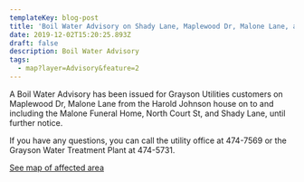 ```yaml
---
templateKey: blog-post
title: 'Boil Water Advisory on Shady Lane, Maplewood Dr, Malone Lane, and N. Court St'
date: 2019-12-02T15:20:25.893Z
draft: false
description: Boil Water Advisory
tags:
  - map?layer=Advisory&feature=2
---
```

A Boil Water Advisory has been issued for Grayson Utilities customers on Maplewood Dr, Malone Lane from the Harold Johnson house on to and including the Malone Funeral Home, North Court St, and Shady Lane, until further notice. 

If you have any questions, you can call the utility office at 474-7569 or the Grayson Water Treatment Plant at 474-5731.

[See map of affected area](map?layer=Advisory&feature=2)
